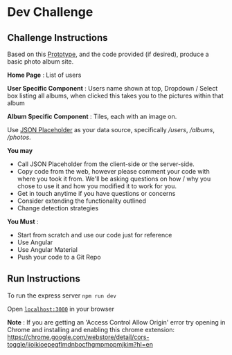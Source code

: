# Dev Challenge

## Challenge Instructions

Based on this [Prototype](https://xd.adobe.com/view/aff4126f-c5ae-4b34-a517-d3ff89435500), and the code provided (if desired), produce a basic photo album site.

**Home Page** : List of users

**User Specific Component** : Users name shown at top, Dropdown / Select box listing all albums, when clicked this takes you to the pictures within that album

**Album Specific Component** : Tiles, each with an image on.

Use [JSON Placeholder](https://jsonplaceholder.typicode.com/) as your data source, specifically */users*, */albums*, */photos*.

**You may** 
  * Call JSON Placeholder from the client-side or the server-side.
  * Copy code from the web, however please comment your code with where you took it from. We'll be asking questions on how / why you chose to use it and how you modified it to work for you.
  * Get in touch anytime if you have questions or concerns
  * Consider extending the functionality outlined
  * Change detection strategies 

**You Must** :
  * Start from scratch and use our code just for reference
  * Use Angular 
  * Use Angular Material
  * Push your code to a Git Repo

## Run Instructions

To run the express server `npm run dev`

Open [`localhost:3000`](http://localhost:3000) in your browser

**Note** : If you are getting an 'Access Control Allow Origin' error try opening in Chrome and installing and enabling this chrome extension:
https://chrome.google.com/webstore/detail/cors-toggle/jioikioepegflmdnbocfhgmpmopmjkim?hl=en
